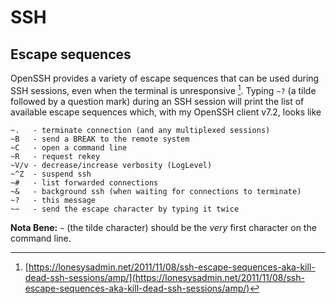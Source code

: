 
# SSH

## Escape sequences

OpenSSH provides a variety of escape sequences that can be used during SSH sessions, even when the terminal is unresponsive [^ssh_escape]. Typing `~?` (a tilde followed by a question mark) during an SSH session will print the list of available escape sequences which, with my OpenSSH client v7.2, looks like

    ~.   - terminate connection (and any multiplexed sessions)
    ~B   - send a BREAK to the remote system
    ~C   - open a command line
    ~R   - request rekey
    ~V/v - decrease/increase verbosity (LogLevel)
    ~^Z  - suspend ssh
    ~#   - list forwarded connections
    ~&   - background ssh (when waiting for connections to terminate)
    ~?   - this message
    ~~   - send the escape character by typing it twice

**Nota Bene:** `~` (the tilde character) should be the *very* first character on the command line.

[^ssh_escape]: [https://lonesysadmin.net/2011/11/08/ssh-escape-sequences-aka-kill-dead-ssh-sessions/amp/](https://lonesysadmin.net/2011/11/08/ssh-escape-sequences-aka-kill-dead-ssh-sessions/amp/)
